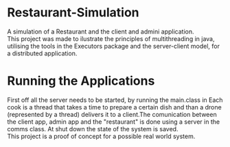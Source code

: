 # Restaurant-Simulation
A simulation of a Restaurant and the client and admini application.  
This project was made to ilustrate the principles of multithreading in java, utilising the tools in the Executors package and the server-client model, for a distributed application.  
# Running the Applications
First off all the server needs to be started, by running the main.class in
Each cook is a thread that takes a time to prepare a certain dish and than a drone (represented by a thread) delivers it to a client.The comunication between the client app, admin app and the "restaurant" is done using a server in the comms class. At shut down the state of the system is saved.  
This project is a proof of concept for a possible real world system.
